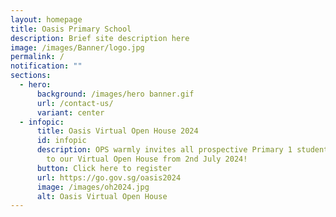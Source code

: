 ```yaml
---
layout: homepage
title: Oasis Primary School
description: Brief site description here
image: /images/Banner/logo.jpg
permalink: /
notification: ""
sections:
  - hero:
      background: /images/hero banner.gif
      url: /contact-us/
      variant: center
  - infopic:
      title: Oasis Virtual Open House 2024
      id: infopic
      description: OPS warmly invites all prospective Primary 1 students and parents
        to our Virtual Open House from 2nd July 2024!
      button: Click here to register
      url: https://go.gov.sg/oasis2024
      image: /images/oh2024.jpg
      alt: Oasis Virtual Open House
---
```

